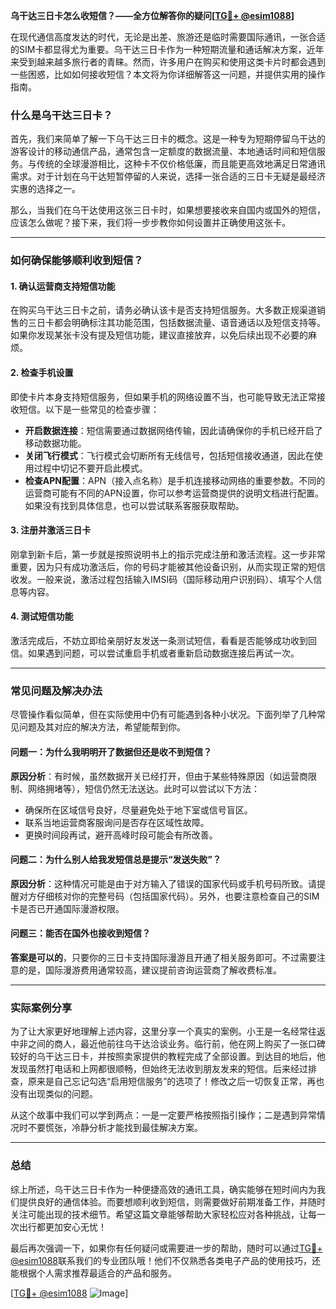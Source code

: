 **乌干达三日卡怎么收短信？——全方位解答你的疑问[[TG💪+ @esim1088](https://t.me/s/esim1088)]**

在现代通信高度发达的时代，无论是出差、旅游还是临时需要国际通讯，一张合适的SIM卡都显得尤为重要。乌干达三日卡作为一种短期流量和通话解决方案，近年来受到越来越多旅行者的青睐。然而，许多用户在购买和使用这类卡片时都会遇到一些困惑，比如如何接收短信？本文将为你详细解答这一问题，并提供实用的操作指南。

### 什么是乌干达三日卡？

首先，我们来简单了解一下乌干达三日卡的概念。这是一种专为短期停留乌干达的游客设计的移动通信产品，通常包含一定额度的数据流量、本地通话时间和短信服务。与传统的全球漫游相比，这种卡不仅价格低廉，而且能更高效地满足日常通讯需求。对于计划在乌干达短暂停留的人来说，选择一张合适的三日卡无疑是最经济实惠的选择之一。

那么，当我们在乌干达使用这张三日卡时，如果想要接收来自国内或国外的短信，应该怎么做呢？接下来，我们将一步步教你如何设置并正确使用这张卡。

---

### 如何确保能够顺利收到短信？

#### 1. **确认运营商支持短信功能**
在购买乌干达三日卡之前，请务必确认该卡是否支持短信服务。大多数正规渠道销售的三日卡都会明确标注其功能范围，包括数据流量、语音通话以及短信支持等。如果你发现某张卡没有提及短信功能，建议直接放弃，以免后续出现不必要的麻烦。

#### 2. **检查手机设置**
即使卡片本身支持短信服务，但如果手机的网络设置不当，也可能导致无法正常接收短信。以下是一些常见的检查步骤：

- **开启数据连接**：短信需要通过数据网络传输，因此请确保你的手机已经开启了移动数据功能。
- **关闭飞行模式**：飞行模式会切断所有无线信号，包括短信接收通道，因此在使用过程中切记不要开启此模式。
- **检查APN配置**：APN（接入点名称）是手机连接移动网络的重要参数。不同的运营商可能有不同的APN设置，你可以参考运营商提供的说明文档进行配置。如果没有找到具体信息，也可以尝试联系客服获取帮助。

#### 3. **注册并激活三日卡**
刚拿到新卡后，第一步就是按照说明书上的指示完成注册和激活流程。这一步非常重要，因为只有成功激活后，你的号码才能被其他设备识别，从而实现正常的短信收发。一般来说，激活过程包括输入IMSI码（国际移动用户识别码）、填写个人信息等内容。

#### 4. **测试短信功能**
激活完成后，不妨立即给亲朋好友发送一条测试短信，看看是否能够成功收到回信。如果遇到问题，可以尝试重启手机或者重新启动数据连接后再试一次。

---

### 常见问题及解决办法

尽管操作看似简单，但在实际使用中仍有可能遇到各种小状况。下面列举了几种常见问题及其对应的解决方法，希望能帮到你。

#### 问题一：为什么我明明开了数据但还是收不到短信？
**原因分析**：有时候，虽然数据开关已经打开，但由于某些特殊原因（如运营商限制、网络拥堵等），短信仍然无法送达。此时可以尝试以下方法：
- 确保所在区域信号良好，尽量避免处于地下室或信号盲区。
- 联系当地运营商客服询问是否存在区域性故障。
- 更换时间段再试，避开高峰时段可能会有所改善。

#### 问题二：为什么别人给我发短信总是提示“发送失败”？
**原因分析**：这种情况可能是由于对方输入了错误的国家代码或手机号码所致。请提醒对方仔细核对你的完整号码（包括国家代码）。另外，也要注意检查自己的SIM卡是否已开通国际漫游权限。

#### 问题三：能否在国外也接收到短信？
**答案是可以的**，只要你的三日卡支持国际漫游且开通了相关服务即可。不过需要注意的是，国际漫游费用通常较高，建议提前咨询运营商了解收费标准。

---

### 实际案例分享

为了让大家更好地理解上述内容，这里分享一个真实的案例。小王是一名经常往返中非之间的商人，最近他前往乌干达洽谈业务。临行前，他在网上购买了一张口碑较好的乌干达三日卡，并按照卖家提供的教程完成了全部设置。到达目的地后，他发现虽然打电话和上网都很顺畅，但始终无法收到朋友发来的短信。后来经过排查，原来是自己忘记勾选“启用短信服务”的选项了！修改之后一切恢复正常，再也没有出现类似的问题。

从这个故事中我们可以学到两点：一是一定要严格按照指引操作；二是遇到异常情况时不要慌张，冷静分析才能找到最佳解决方案。

---

### 总结

综上所述，乌干达三日卡作为一种便捷高效的通讯工具，确实能够在短时间内为我们提供良好的通信体验。而要想顺利收到短信，则需要做好前期准备工作，并随时关注可能出现的技术细节。希望这篇文章能够帮助大家轻松应对各种挑战，让每一次出行都更加安心无忧！

最后再次强调一下，如果你有任何疑问或需要进一步的帮助，随时可以通过[TG💪+ @esim1088](https://t.me/s/esim1088)联系我们的专业团队哦！他们不仅熟悉各类电子产品的使用技巧，还能根据个人需求推荐最适合的产品和服务。

[[TG💪+ @esim1088](https://t.me/s/esim1088) ![Image](https://i.postimg.cc/4NQfJmqS/Snipaste-2025-05-13-00-14-12.png)]